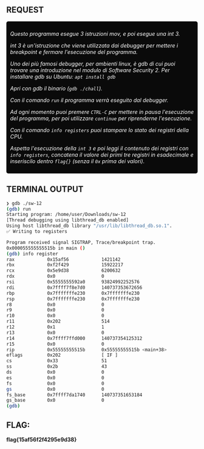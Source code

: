## REQUEST

<div style="background-color:rgb(10, 10, 10); padding: 10px; border-radius: 5px; color: white; font-style: italic; box-shadow: 0px 8px 8px rgba(255, 255, 255, 0.3);">

Questo programma esegue 3 istruzioni mov, e poi esegue una int 3.

int 3 è un'istruzione che viene utilizzata dai debugger per mettere i breakpoint e fermare l'esecuzione del programma.

Uno dei più famosi debugger, per ambienti linux, è gdb di cui puoi trovare una introduzione nel modulo di Software Security 2. Per installare gdb su Ubuntu: `apt install gdb`

Apri con gdb il binario (`gdb ./chall`).

Con il comando `run` il programma verrà eseguito dal debugger.

Ad ogni momento puoi premere `CTRL-C` per mettere in pausa l'esecuzione del programma, per poi utilizzare `continue` per riprenderne l'esecuzione.

Con il comando `info registers` puoi stampare lo stato dei registri della CPU.

Aspetta l'esecuzione della `int 3` e poi leggi il contenuto dei registri con `info registers`, concatena il valore dei primi tre registri in esadecimale e inseriscilo dentro `flag{}` (senza il `0x` prima dei valori).
</div>

## TERMINAL OUTPUT

```sh
❯ gdb ./sw-12
(gdb) run
Starting program: /home/user/Downloads/sw-12 
[Thread debugging using libthread_db enabled]
Using host libthread_db library "/usr/lib/libthread_db.so.1".
✅ Writing to registers

Program received signal SIGTRAP, Trace/breakpoint trap.
0x000055555555515b in main ()
(gdb) info register
rax            0x15af56            1421142
rbx            0xf2f429            15922217
rcx            0x5e9d38            6200632
rdx            0x0                 0
rsi            0x5555555592a0      93824992252576
rdi            0x7ffff7f8e7d0      140737353672656
rbp            0x7fffffffe230      0x7fffffffe230
rsp            0x7fffffffe230      0x7fffffffe230
r8             0x0                 0
r9             0x0                 0
r10            0x0                 0
r11            0x202               514
r12            0x1                 1
r13            0x0                 0
r14            0x7ffff7ffd000      140737354125312
r15            0x0                 0
rip            0x55555555515b      0x55555555515b <main+38>
eflags         0x202               [ IF ]
cs             0x33                51
ss             0x2b                43
ds             0x0                 0
es             0x0                 0
fs             0x0                 0
gs             0x0                 0
fs_base        0x7ffff7da1740      140737351653184
gs_base        0x0                 0
(gdb) 
```
## FLAG:

**flag{15af56f2f4295e9d38}**